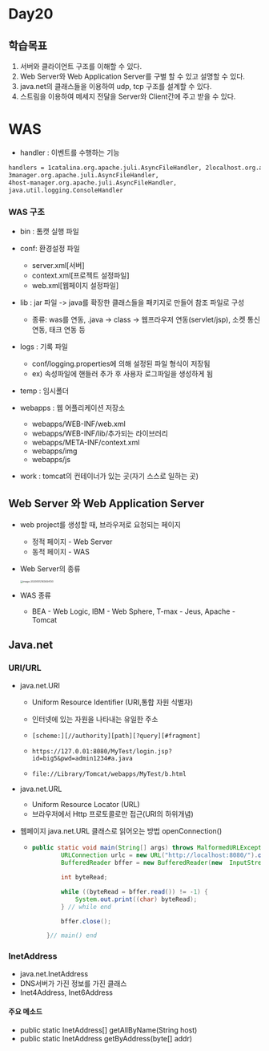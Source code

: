 # Day20

## 학습목표

1. 서버와 클라이언트 구조를 이해할 수 있다.
2. Web Server와 Web Application Server를 구별 할 수 있고 설명할 수 있다. 
3. java.net의 클래스들을 이용하여 udp, tcp 구조를 설계할 수 있다. 
4. 스트림을 이용하여 메세지 전달을 Server와 Client간에 주고 받을 수 있다. 



# WAS

- handler : 이벤트를 수행하는 기능 

```xml
handlers = 1catalina.org.apache.juli.AsyncFileHandler, 2localhost.org.apache.juli.AsyncFileHandler, 
3manager.org.apache.juli.AsyncFileHandler, 
4host-manager.org.apache.juli.AsyncFileHandler, 
java.util.logging.ConsoleHandler
```



### WAS 구조

- bin : 톰캣 실행 파일

- conf: 환경설정 파일 

  - server.xml[서버]
  - context.xml[프로젝트 설정파일]
  - web.xml[웹페이지 설정파일]

- lib : jar 파일 -> java를 확장한 클래스들을 패키지로 만들어 참조 파일로 구성 

  - 종류: was를 연동, .java -> class -> 웹프라우저 연동(servlet/jsp), 소켓 통신 연동, 태크 연동 등

- logs : 기록 파일 

  - conf/logging.properties에 의해 설정된 파일 형식이 저장됨 
  - ex) 속성파일에 핸들러 추가 후 사용자 로그파일을 생성하게 됨

- temp : 임시폴더 

- webapps : 웹 어플리케이션 저장소 

  - webapps/WEB-INF/web.xml
  - webapps/WEB-INF/lib/추가되는 라이브러리
  - webapps/META-INF/context.xml
  - webapps/img
  - webapps/js

- work : tomcat의 컨테이너가 있는 곳(자기 스스로 일하는 곳) 

  

## Web Server 와 Web Application Server

- web project를 생성할 때, 브라우저로 요청되는 페이지 

  - 정적 페이지 - Web Server
  - 동적 페이지 - WAS

- Web Server의 종류

  <img src="https://tva1.sinaimg.cn/large/007S8ZIlgy1gepphwa7ymj30g207ojsa.jpg" alt="image-20200512163834130" style="zoom:33%;" /> 

- WAS 종류 

  - BEA - Web Logic, IBM - Web Sphere, T-max - Jeus, Apache - Tomcat



## Java.net

### URI/URL

- java.net.URI

  - Uniform Resource Identifier (URI,통합 자원 식별자)

  - 인터넷에 있는 자원을 나타내는 유일한 주소

  - ```tex
    [scheme:][//authority][path][?query][#fragment]
    ```

  - ```
    https://127.0.01:8080/MyTest/login.jsp?id=big5&pwd=admin1234#a.java
    ```

  - ```
    file://Library/Tomcat/webapps/MyTest/b.html
    ```

- java.net.URL

  - Uniform Resource Locator (URL)
  - 브라우저에서 Http 프로토콜로만 접근(URI의 하위개념) 



- 웹페이지 java.net.URL 클래스로 읽어오는 방법 openConnection()

  - ```java
    public static void main(String[] args) throws MalformedURLException, IOException {
    		URLConnection urlc = new URL("http://localhost:8080/").openConnection();
    		BufferedReader bffer = new BufferedReader(new  InputStreamReader(urlc.getInputStream(),"UTF-8"));
    
    		int byteRead;
    
    		while ((byteRead = bffer.read()) != -1) {
    			System.out.print((char) byteRead);
    		} // while end
    
    		bffer.close();
    
    	}// main() end
    ```

    

### InetAddress

- java.net.InetAddress
- DNS서버가 가진 정보를 가진 클래스 
- Inet4Address, Inet6Address

#### 주요 메소드

- public static InetAddress[] getAllByName(String host)
- public static InetAddress getByAddress(byte[] addr)

​                                  